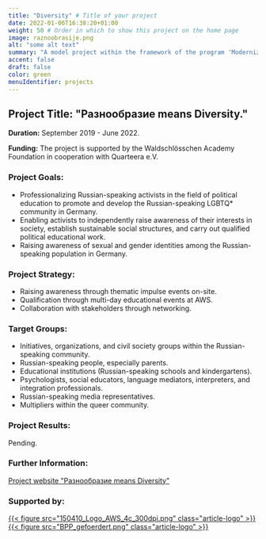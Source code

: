 ```yaml
---
title: "Diversity" # Title of your project
date: 2022-01-06T16:38:20+01:00
weight: 50 # Order in which to show this project on the home page
image: raznoobrasije.png
alt: "some alt text"
summary: "A model project within the framework of the program 'Modernization and Expansion of Political Adult Education Structures – Strengthening and Diversification' by the Federal Agency for Civic Education."
accent: false
draft: false
color: green
menuIdentifier: projects
---
```


## Project Title: "Разнообразие means Diversity."

**Duration:** September 2019 - June 2022.

**Funding:** The project is supported by the Waldschlösschen Academy Foundation in cooperation with Quarteera e.V.

### Project Goals:
- Professionalizing Russian-speaking activists in the field of political education to promote and develop the Russian-speaking LGBTQ* community in Germany.
- Enabling activists to independently raise awareness of their interests in society, establish sustainable social structures, and carry out qualified political educational work.
- Raising awareness of sexual and gender identities among the Russian-speaking population in Germany.

### Project Strategy:
- Raising awareness through thematic impulse events on-site.
- Qualification through multi-day educational events at AWS.
- Collaboration with stakeholders through networking.

### Target Groups:
- Initiatives, organizations, and civil society groups within the Russian-speaking community.
- Russian-speaking people, especially parents.
- Educational institutions (Russian-speaking schools and kindergartens).
- Psychologists, social educators, language mediators, interpreters, and integration professionals.
- Russian-speaking media representatives.
- Multipliers within the queer community.

### Project Results:
Pending.

### Further Information:
[Project website "Разнообразие means Diversity"](http://raznoobrasije.org/)

### Supported by:

[{{< figure src="150410_Logo_AWS_4c_300dpi.png" class="article-logo" >}}](https://www.waldschloesschen.org/de/)
[{{< figure src="BPP_gefoerdert.png" class="article-logo" >}}](https://www.bpb.de/)
